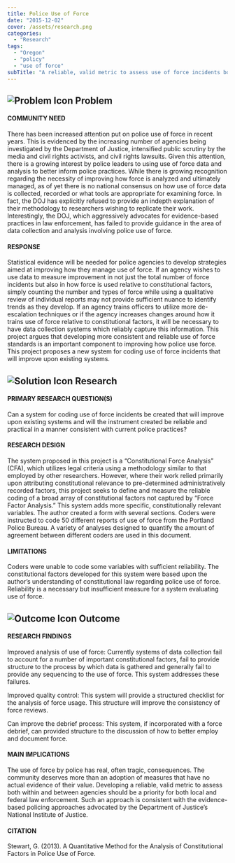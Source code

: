 ```yaml
---
title: Police Use of Force
date: "2015-12-02"
cover: /assets/research.png
categories:
  - "Research"
tags:
  - "Oregon"
  - "policy"
  - "use of force"
subTitle: "A reliable, valid metric to assess use of force incidents both within and between agencies is needed to be consistent with evidence-based poilcing approaches."
---
```


## ![Problem Icon](https://github.com/google/material-design-icons/raw/master/alert/1x_web/ic_error_outline_black_48dp.png "Problem") Problem

#### COMMUNITY NEED

There has been increased attention put on police use of force in recent years. This is evidenced by the increasing number of agencies being investigated by the Department of Justice, intensified public scrutiny by the media and civil rights activists, and civil rights lawsuits. Given this attention, there is a growing interest by police leaders to using use of force data and analysis to better inform police practices. While there is growing recognition regarding the necessity of improving how force is analyzed and ultimately managed, as of yet there is no national consensus on how use of force data is collected, recorded or what tools are appropriate for examining force. In fact, the DOJ has explicitly refused to provide an indepth explanation of their methodology to researchers wishing to replicate their work. Interestingly, the DOJ, which aggressively advocates for evidence-based practices in law enforcement, has failed to provide guidance in the area of data collection and analysis involving police use of force.

#### RESPONSE

Statistical evidence will be needed for police agencies to develop strategies aimed at improving how they manage use of force. If an agency wishes to use data to measure improvement in not just the total number of force incidents but also in how force is used relative to constitutional factors, simply counting the number and types of force while using a qualitative review of individual reports may not provide sufficient nuance to identify trends as they develop. If an agency trains officers to utilize more de-escalation techniques or if the agency increases changes around how it trains use of force relative to constitutional factors, it will be necessary to have data collection systems which reliably capture this information. This project argues that developing more consistent and reliable use of force standards is an important component to improving how police use force. This project proposes a new system for coding use of force incidents that will improve upon existing systems.

## ![Solution Icon](https://github.com/google/material-design-icons/raw/master/action/1x_web/ic_lightbulb_outline_black_48dp.png "Solution") Research

#### PRIMARY RESEARCH QUESTION(S)

Can a system for coding use of force incidents be created that will improve upon existing systems and will the instrument created be reliable and practical in a manner consistent with current police practices?

#### RESEARCH DESIGN

The system proposed in this project is a “Constitutional Force Analysis” (CFA), which utilizes legal criteria using a methodology similar to that employed by other researchers. However, where their work relied primarily upon attributing constitutional relevance to pre-determined administratively recorded factors, this project seeks to define and measure the reliable coding of a broad array of constitutional factors not captured by “Force Factor Analysis.” This system adds more specific, constitutionally relevant variables. The author created a form with several sections. Coders were instructed to code 50 different reports of use of force from the Portland Police Bureau. A variety of analyses designed to quantify the amount of agreement between different coders are used in this document.

#### LIMITATIONS

Coders were unable to code some variables with sufficient reliability. The constitutional factors developed for this system were based upon the author’s understanding of constitutional law regarding police use of force. Reliability is a necessary but insufficient measure for a system evaluating use of force.

## ![Outcome Icon](https://github.com/google/material-design-icons/raw/master/action/1x_web/ic_view_list_black_48dp.png "Outcome") Outcome

#### RESEARCH FINDINGS

Improved analysis of use of force: Currently systems of data collection fail to account for a number of important constitutional factors, fail to provide structure to the process by which data is gathered and generally fail to provide any sequencing to the use of force. This system addresses these failures.

Improved quality control: This system will provide a structured checklist for the analysis of force usage. This structure will improve the consistency of force reviews.

Can improve the debrief process: This system, if incorporated with a force debrief, can provided structure to the discussion of how to better employ and document force.

#### MAIN IMPLICATIONS

The use of force by police has real, often tragic, consequences. The community deserves more than an adoption of measures that have no actual evidence of their value. Developing a reliable, valid metric to assess both within and between agencies should be a priority for both local and federal law enforcement. Such an approach is consistent with the evidence-based policing approaches advocated by the Department of Justice’s National Institute of Justice.

#### CITATION

Stewart, G. (2013). A Quantitative Method for the Analysis of Constitutional Factors in Police Use of Force.
